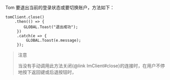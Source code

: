 Tom 要退出当前的登录状态或要切换账户，方法如下：

```
tomClient.close()
	.then(() => {
		GLOBAL.Toast("退出成功");
     })
     .catch(e => {
         GLOBAL.Toast(e.message);
     });
```

> 注意
>
> 当没有手动调用此方法关闭{@link ImClient#close}的连接时，在用户不停地按下返回键或后退按钮时，

